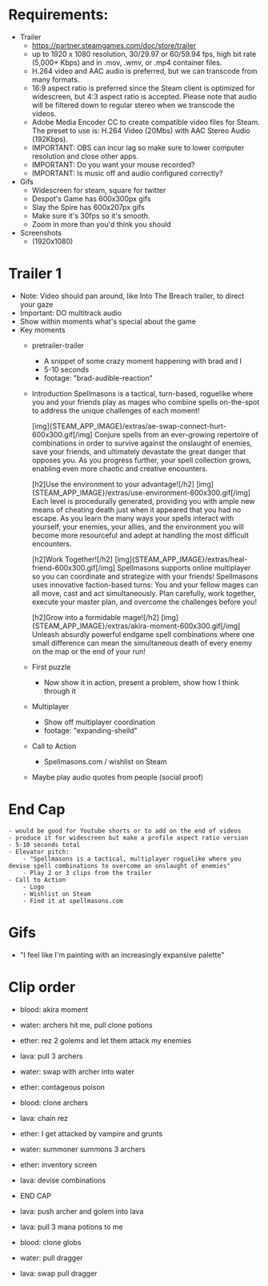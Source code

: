 # Requirements:
- Trailer
    - https://partner.steamgames.com/doc/store/trailer
    - up to 1920 x 1080 resolution, 30/29.97 or 60/59.94 fps, high bit rate (5,000+ Kbps) and in .mov, .wmv, or .mp4 container files. 
    - H.264 video and AAC audio is preferred, but we can transcode from many formats. 
    - 16:9 aspect ratio is preferred since the Steam client is optimized for widescreen, but 4:3 aspect ratio is accepted. Please note that audio will be filtered down to regular stereo when we transcode the videos.
    - Adobe Media Encoder CC to create compatible video files for Steam. The preset to use is: H.264 Video (20Mbs) with AAC Stereo Audio (192Kbps). 
    - IMPORTANT: OBS can incur lag so make sure to lower computer resolution and close other apps.
    - IMPORTANT: Do you want your mouse recorded?
    - IMPORTANT: Is music off and audio configured correctly?
- Gifs
    - Widescreen for steam, square for twitter
    - Despot's Game has 600x300px gifs
    - Slay the Spire has 600x207px gifs
    - Make sure it's 30fps so it's smooth.
    - Zoom in more than you'd think you should
- Screenshots 
    - (1920x1080)
# Trailer 1
- Note: Video should pan around, like Into The Breach trailer, to direct your gaze
- Important: DO multitrack audio
- Show within moments what's special about the game
- Key moments
    - pretrailer-trailer
        - A snippet of some crazy moment happening with brad and I
        - 5-10 seconds
        - footage: "brad-audible-reaction"
    - Introduction
        Spellmasons is a tactical, turn-based, roguelike where you and your friends play as mages who combine spells on-the-spot to address the unique challenges of each moment!

        [img]{STEAM_APP_IMAGE}/extras/ae-swap-connect-hurt-600x300.gif[/img]
        Conjure spells from an ever-growing repertoire of combinations in order to survive against the onslaught of enemies, save your friends, and ultimately devastate the great danger that opposes you.  As you progress further, your spell collection grows, enabling even more chaotic and creative encounters.

        [h2]Use the environment to your advantage![/h2]
        [img]{STEAM_APP_IMAGE}/extras/use-environment-600x300.gif[/img]
        Each level is procedurally generated, providing you with ample new means of cheating death just when it appeared that you had no escape.  As you learn the many ways your spells interact with yourself, your enemies, your allies, and the environment you will become more resourceful and adept at handling the most difficult encounters.

        [h2]Work Together![/h2]
        [img]{STEAM_APP_IMAGE}/extras/heal-friend-600x300.gif[/img]
        Spellmasons supports online multiplayer so you can coordinate and strategize with your friends!  Spellmasons uses innovative faction-based turns:  You and your fellow mages can all move, cast and act simultaneously.  Plan carefully, work together, execute your master plan, and overcome the challenges before you!

        [h2]Grow into a formidable mage![/h2]
        [img]{STEAM_APP_IMAGE}/extras/akira-moment-600x300.gif[/img]
        Unleash absurdly powerful endgame spell combinations where one small difference can mean the simultaneous death of every enemy on the map or the end of your run!

    - First puzzle
        - Now show it in action, present a problem, show how I think through it
    - Multiplayer
        - Show off multiplayer coordination
        - footage: "expanding-sheild"
    - Call to Action
        - Spellmasons.com / wishlist on Steam
    - Maybe play audio quotes from people (social proof)

# End Cap
    - would be good for Youtube shorts or to add on the end of videos
    - produce it for widescreen but make a profile aspect ratio version
    - 5-10 seconds total
    - Elevator pitch:
        - "Spellmasons is a tactical, multiplayer roguelike where you devise spell combinations to overcome an onslaught of enemies"
        - Play 2 or 3 clips from the trailer
    - Call to Action
        - Logo
        - Wishlist on Steam
        - Find it at spellmasons.com

# Gifs
- "I feel like I'm painting with an increasingly expansive palette"


# Clip order
- blood: akira moment
- water: archers hit me, pull clone potions
- ether: rez 2 golems and let them attack my enemies
- lava: pull 3 archers
- water: swap with archer into water
- ether: contageous poison
- blood: clone archers
- lava: chain rez
- ether: I get attacked by vampire and grunts
- water: summoner summons 3 archers
- ether: inventory screen
- lava: devise combinations
- END CAP

- lava: push archer and golem into lava
- lava: pull 3 mana potions to me
- blood: clone globs
- water: pull dragger
- lava: swap pull dragger